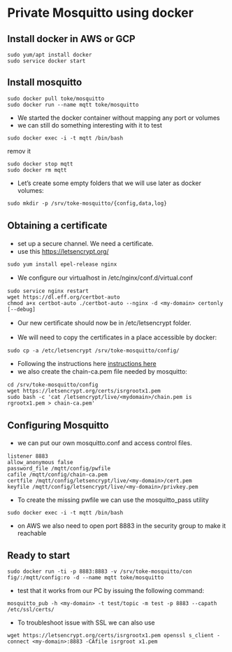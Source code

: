 # Private Mosquitto using docker 

## Install docker in AWS or GCP
```
sudo yum/apt install docker 
sudo service docker start

```

## Install mosquitto
```
sudo docker pull toke/mosquitto
sudo docker run --name mqtt toke/mosquitto
```
- We started the docker container without mapping any port or volumes
- we can still do something interesting with it to test
```
sudo docker exec -i -t mqtt /bin/bash
```
remov it
```
sudo docker stop mqtt 
sudo docker rm mqtt
```

- Let’s create some empty folders that we will use later as docker volumes:
```
sudo mkdir -p /srv/toke-mosquitto/{config,data,log}
```

## Obtaining a certiﬁcate
-  set up a secure channel. We need a certiﬁcate.
-  use this https://letsencrypt.org/
```
sudo yum install epel-release nginx
```

- We conﬁgure our virtualhost in /etc/nginx/conf.d/virtual.conf
```
sudo service nginx restart 
wget https://dl.eff.org/certbot-auto 
chmod a+x certbot-auto ./certbot-auto --nginx -d <my-domain> certonly [--debug]
```
- Our new certiﬁcate should now be in /etc/letsencrypt folder.

- We will need to copy the certiﬁcates in a place accessible by docker:
```
sudo cp -a /etc/letsencrypt /srv/toke-mosquitto/config/
```

- Following the instructions here
[instructions here](https://mosquitto.org/2015/12/using-lets-encrypt-certiﬁcates-withmosquitto/)
- we also create the chain-ca.pem ﬁle needed by mosquitto:
```
cd /srv/toke-mosquitto/config 
wget https://letsencrypt.org/certs/isrgrootx1.pem 
sudo bash -c 'cat /letsencrypt/live/<mydomain>/chain.pem is rgrootx1.pem > chain-ca.pem'
```

## Conﬁguring Mosquitto
-  we can put our own mosquitto.conf and access control ﬁles.
```
listener 8883 
allow_anonymous false 
password_file /mqtt/config/pwfile 
cafile /mqtt/config/chain-ca.pem 
certfile /mqtt/config/letsencrypt/live/<my-domain>/cert.pem 
keyfile /mqtt/config/letsencrypt/live/<my-domain>/privkey.pem
```

- To create the missing pwfile we can use the mosquitto_pass utility
```
sudo docker exec -i -t mqtt /bin/bash
```

-  on AWS we also need to open port 8883 in the security group to make it reachable

## Ready to start
```
sudo docker run -ti -p 8883:8883 -v /srv/toke-mosquitto/con fig/:/mqtt/config:ro -d --name mqtt toke/mosquitto
```

- test that it works from our PC by issuing the following command:
```
mosquitto_pub -h <my-domain> -t test/topic -m test -p 8883 --capath /etc/ssl/certs/
```

- To troubleshoot issue with SSL we can also use
```
wget https://letsencrypt.org/certs/isrgrootx1.pem openssl s_client -connect <my-domain>:8883 -CAfile isrgroot x1.pem
```
